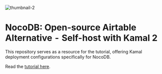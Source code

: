 ![thumbnail-2](https://github.com/user-attachments/assets/0c040dff-a1e1-4251-aea6-7b550e8590a1)

# NocoDB: Open-source Airtable Alternative  -  Self-host with Kamal 2

This repository serves as a resource for the tutorial, offering Kamal deployment configurations specifically for NocoDB.

Read the [tutorial here](https://nocodb.purutuladhar.com).
